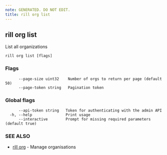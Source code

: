 ```yaml
---
note: GENERATED. DO NOT EDIT.
title: rill org list
---
```

## rill org list

List all organizations

```
rill org list [flags]
```

### Flags

```
      --page-size uint32    Number of orgs to return per page (default 50)
      --page-token string   Pagination token
```

### Global flags

```
      --api-token string   Token for authenticating with the admin API
  -h, --help               Print usage
      --interactive        Prompt for missing required parameters (default true)
```

### SEE ALSO

* [rill org](org.md)	 - Manage organisations


